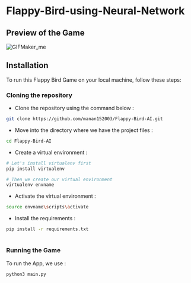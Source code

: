 # Flappy-Bird-using-Neural-Network

## Preview of the Game
![GIFMaker_me](https://github.com/manan152003/Flappy-Bird-using-Neural-Network/assets/99275086/fb5ae287-2dc4-4138-aadf-2db796fcf349)

## Installation

To run this Flappy Bird Game on your local machine, follow these steps:

### Cloning the repository

* Clone the repository using the command below :
```bash
git clone https://github.com/manan152003/Flappy-Bird-AI.git

```

* Move into the directory where we have the project files : 
```bash
cd Flappy-Bird-AI

```

* Create a virtual environment :
```bash
# Let's install virtualenv first
pip install virtualenv

# Then we create our virtual environment
virtualenv envname

```

* Activate the virtual environment :
```bash
source envname\scripts\activate

```

* Install the requirements :
```bash
pip install -r requirements.txt

```

#

### Running the Game

To run the App, we use :
```bash
python3 main.py

```
